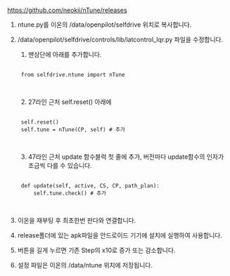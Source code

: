 https://github.com/neokii/nTune/releases


1. ntune.py를 이온의 /data/openpilot/selfdrive 위치로 복사합니다.


2. /data/openpilot/selfdrive/controls/lib/latcontrol_lqr.py 파일을 수정합니다.

    1) 맨상단에 아래를 추가합니다.
    
    <pre>
    <code>
    from selfdrive.ntune import nTune
    </code>
    </pre>
    
    2) 27라인 근처 self.reset() 아래에
    
    <pre>
    <code>
    self.reset()
    self.tune = nTune(CP, self) # 추가
    </code>
    </pre>
    
    3) 47라인 근처 update 함수블럭 첫 줄에 추가, 버전마다 update함수의 인자가 조금씩 다를 수 있습니다.
    
    <pre>
    <code>
    def update(self, active, CS, CP, path_plan):
        self.tune.check() # 추가
    </code>
    </pre>
            
    

3. 이온을 재부팅 후 최초한번 판다와 연결합니다.

4. release폴더에 있는 apk파일을 안드로이드 기기에 설치에 실행하여 사용합니다.

5. 버튼을 길게 누르면 기존 Step의 x10로 증가 또는 감소합니다.

6. 설정 파일은 이온의 /data/ntune 위치에 저장됩니다.
